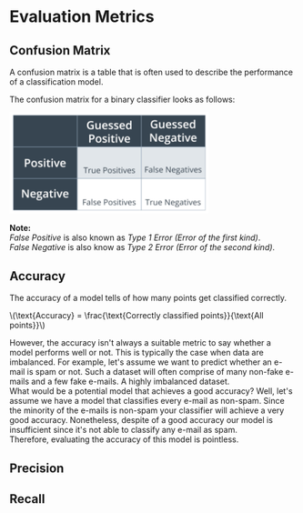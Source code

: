 <script src='https://cdnjs.cloudflare.com/ajax/libs/mathjax/2.7.2/MathJax.js?config=TeX-MML-AM_CHTML'></script>

# Evaluation Metrics
## Confusion Matrix
A confusion matrix is a table that is often used to describe the performance of a classification model.

The confusion matrix for a binary classifier looks as follows:

<img src="images/confusion_matrix.png" width="350"/>
 
**Note:** </br>
_False Positive_ is also known as _Type 1 Error (Error of the first kind)_.<br />
_False Negative_ is also know as _Type 2 Error (Error of the second kind)_.

## Accuracy
The accuracy of a model tells of how many points get classified correctly.

\\(\text{Accuracy} = \frac{\text{Correctly classified points}}{\text{All points}}\\)

However, the accuracy isn't always a suitable metric to say whether a model performs well or not. 
This is typically the case when data are imbalanced. For example, let's assume we want to predict whether an e-mail is spam or not. Such a dataset will often comprise of many non-fake e-mails and a few fake e-mails. A highly imbalanced dataset.<br />
What would be a potential model that achieves a good accuracy? Well, let's assume we have a model that classifies every e-mail as non-spam. Since the minority of the e-mails is non-spam your classifier will achieve a very good accuracy. Nonetheless, despite of a good accuracy our model is insufficient since it's not able to classify any e-mail as spam. <br />
Therefore, evaluating the accuracy of this model is pointless.

## Precision
## Recall
